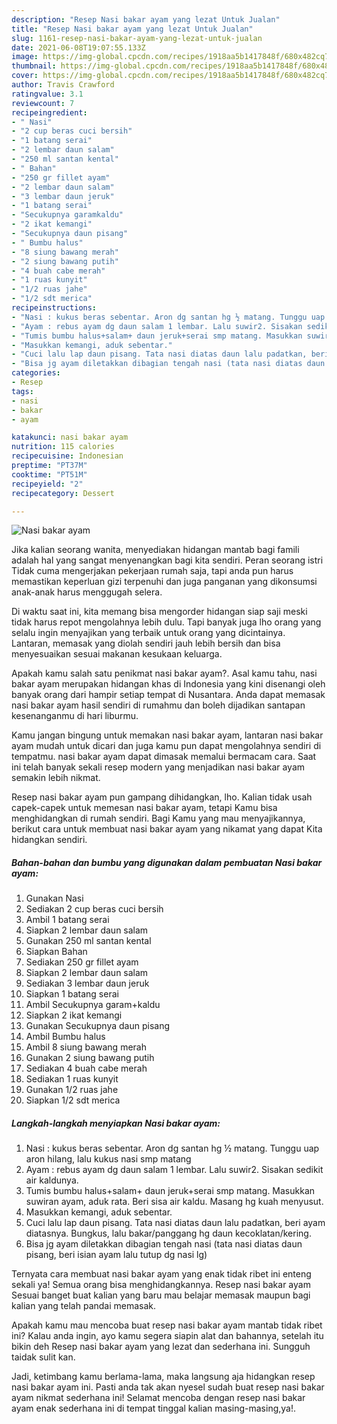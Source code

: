 ```yaml
---
description: "Resep Nasi bakar ayam yang lezat Untuk Jualan"
title: "Resep Nasi bakar ayam yang lezat Untuk Jualan"
slug: 1161-resep-nasi-bakar-ayam-yang-lezat-untuk-jualan
date: 2021-06-08T19:07:55.133Z
image: https://img-global.cpcdn.com/recipes/1918aa5b1417848f/680x482cq70/nasi-bakar-ayam-foto-resep-utama.jpg
thumbnail: https://img-global.cpcdn.com/recipes/1918aa5b1417848f/680x482cq70/nasi-bakar-ayam-foto-resep-utama.jpg
cover: https://img-global.cpcdn.com/recipes/1918aa5b1417848f/680x482cq70/nasi-bakar-ayam-foto-resep-utama.jpg
author: Travis Crawford
ratingvalue: 3.1
reviewcount: 7
recipeingredient:
- " Nasi"
- "2 cup beras cuci bersih"
- "1 batang serai"
- "2 lembar daun salam"
- "250 ml santan kental"
- " Bahan"
- "250 gr fillet ayam"
- "2 lembar daun salam"
- "3 lembar daun jeruk"
- "1 batang serai"
- "Secukupnya garamkaldu"
- "2 ikat kemangi"
- "Secukupnya daun pisang"
- " Bumbu halus"
- "8 siung bawang merah"
- "2 siung bawang putih"
- "4 buah cabe merah"
- "1 ruas kunyit"
- "1/2 ruas jahe"
- "1/2 sdt merica"
recipeinstructions:
- "Nasi : kukus beras sebentar. Aron dg santan hg ½ matang. Tunggu uap aron hilang, lalu kukus nasi smp matang"
- "Ayam : rebus ayam dg daun salam 1 lembar. Lalu suwir2. Sisakan sedikit air kaldunya."
- "Tumis bumbu halus+salam+ daun jeruk+serai smp matang. Masukkan suwiran ayam, aduk rata. Beri sisa air kaldu. Masang hg kuah menyusut."
- "Masukkan kemangi, aduk sebentar."
- "Cuci lalu lap daun pisang. Tata nasi diatas daun lalu padatkan, beri ayam diatasnya. Bungkus, lalu bakar/panggang hg daun kecoklatan/kering."
- "Bisa jg ayam diletakkan dibagian tengah nasi (tata nasi diatas daun pisang, beri isian ayam lalu tutup dg nasi lg)"
categories:
- Resep
tags:
- nasi
- bakar
- ayam

katakunci: nasi bakar ayam 
nutrition: 115 calories
recipecuisine: Indonesian
preptime: "PT37M"
cooktime: "PT51M"
recipeyield: "2"
recipecategory: Dessert

---
```



![Nasi bakar ayam](https://img-global.cpcdn.com/recipes/1918aa5b1417848f/680x482cq70/nasi-bakar-ayam-foto-resep-utama.jpg)

Jika kalian seorang wanita, menyediakan hidangan mantab bagi famili adalah hal yang sangat menyenangkan bagi kita sendiri. Peran seorang istri Tidak cuma mengerjakan pekerjaan rumah saja, tapi anda pun harus memastikan keperluan gizi terpenuhi dan juga panganan yang dikonsumsi anak-anak harus menggugah selera.

Di waktu  saat ini, kita memang bisa mengorder hidangan siap saji meski tidak harus repot mengolahnya lebih dulu. Tapi banyak juga lho orang yang selalu ingin menyajikan yang terbaik untuk orang yang dicintainya. Lantaran, memasak yang diolah sendiri jauh lebih bersih dan bisa menyesuaikan sesuai makanan kesukaan keluarga. 



Apakah kamu salah satu penikmat nasi bakar ayam?. Asal kamu tahu, nasi bakar ayam merupakan hidangan khas di Indonesia yang kini disenangi oleh banyak orang dari hampir setiap tempat di Nusantara. Anda dapat memasak nasi bakar ayam hasil sendiri di rumahmu dan boleh dijadikan santapan kesenanganmu di hari liburmu.

Kamu jangan bingung untuk memakan nasi bakar ayam, lantaran nasi bakar ayam mudah untuk dicari dan juga kamu pun dapat mengolahnya sendiri di tempatmu. nasi bakar ayam dapat dimasak memalui bermacam cara. Saat ini telah banyak sekali resep modern yang menjadikan nasi bakar ayam semakin lebih nikmat.

Resep nasi bakar ayam pun gampang dihidangkan, lho. Kalian tidak usah capek-capek untuk memesan nasi bakar ayam, tetapi Kamu bisa menghidangkan di rumah sendiri. Bagi Kamu yang mau menyajikannya, berikut cara untuk membuat nasi bakar ayam yang nikamat yang dapat Kita hidangkan sendiri.

<!--inarticleads1-->

##### Bahan-bahan dan bumbu yang digunakan dalam pembuatan Nasi bakar ayam:

1. Gunakan  Nasi
1. Sediakan 2 cup beras cuci bersih
1. Ambil 1 batang serai
1. Siapkan 2 lembar daun salam
1. Gunakan 250 ml santan kental
1. Siapkan  Bahan
1. Sediakan 250 gr fillet ayam
1. Siapkan 2 lembar daun salam
1. Sediakan 3 lembar daun jeruk
1. Siapkan 1 batang serai
1. Ambil Secukupnya garam+kaldu
1. Siapkan 2 ikat kemangi
1. Gunakan Secukupnya daun pisang
1. Ambil  Bumbu halus
1. Ambil 8 siung bawang merah
1. Gunakan 2 siung bawang putih
1. Sediakan 4 buah cabe merah
1. Sediakan 1 ruas kunyit
1. Gunakan 1/2 ruas jahe
1. Siapkan 1/2 sdt merica




<!--inarticleads2-->

##### Langkah-langkah menyiapkan Nasi bakar ayam:

1. Nasi : kukus beras sebentar. Aron dg santan hg ½ matang. Tunggu uap aron hilang, lalu kukus nasi smp matang
1. Ayam : rebus ayam dg daun salam 1 lembar. Lalu suwir2. Sisakan sedikit air kaldunya.
1. Tumis bumbu halus+salam+ daun jeruk+serai smp matang. Masukkan suwiran ayam, aduk rata. Beri sisa air kaldu. Masang hg kuah menyusut.
1. Masukkan kemangi, aduk sebentar.
1. Cuci lalu lap daun pisang. Tata nasi diatas daun lalu padatkan, beri ayam diatasnya. Bungkus, lalu bakar/panggang hg daun kecoklatan/kering.
1. Bisa jg ayam diletakkan dibagian tengah nasi (tata nasi diatas daun pisang, beri isian ayam lalu tutup dg nasi lg)




Ternyata cara membuat nasi bakar ayam yang enak tidak ribet ini enteng sekali ya! Semua orang bisa menghidangkannya. Resep nasi bakar ayam Sesuai banget buat kalian yang baru mau belajar memasak maupun bagi kalian yang telah pandai memasak.

Apakah kamu mau mencoba buat resep nasi bakar ayam mantab tidak ribet ini? Kalau anda ingin, ayo kamu segera siapin alat dan bahannya, setelah itu bikin deh Resep nasi bakar ayam yang lezat dan sederhana ini. Sungguh taidak sulit kan. 

Jadi, ketimbang kamu berlama-lama, maka langsung aja hidangkan resep nasi bakar ayam ini. Pasti anda tak akan nyesel sudah buat resep nasi bakar ayam nikmat sederhana ini! Selamat mencoba dengan resep nasi bakar ayam enak sederhana ini di tempat tinggal kalian masing-masing,ya!.

